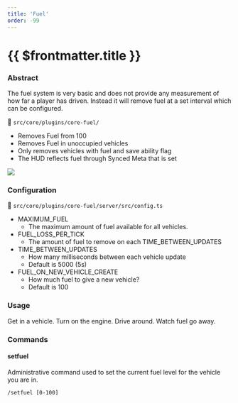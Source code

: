 ```yaml
---
title: 'Fuel'
order: -99
---
```


# {{ $frontmatter.title }}

### Abstract

The fuel system is very basic and does not provide any measurement of how far a player has driven. Instead it will remove fuel at a set interval which can be configured.

📁 `src/core/plugins/core-fuel/`

* Removes Fuel from 100
* Removes Fuel in unoccupied vehicles
* Only removes vehicles with fuel and save ability flag
* The HUD reflects fuel through Synced Meta that is set

![](https://i.imgur.com/7FnZsCH.png)

### Configuration

📁 `src/core/plugins/core-fuel/server/src/config.ts`

* MAXIMUM\_FUEL
  * The maximum amount of fuel available for all vehicles.
* FUEL\_LOSS\_PER\_TICK
  * The amount of fuel to remove on each TIME\_BETWEEN\_UPDATES
* TIME\_BETWEEN\_UPDATES
  * How many milliseconds between each vehicle update
  * Default is 5000 (5s)
* FUEL\_ON\_NEW\_VEHICLE\_CREATE
  * How much fuel to give a new vehicle?
  * Default is 100

### Usage

Get in a vehicle. Turn on the engine. Drive around. Watch fuel go away.

### Commands

#### setfuel

Administrative command used to set the current fuel level for the vehicle you are in.

```
/setfuel [0-100]
```
